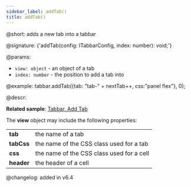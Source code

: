 ```yaml
---
sidebar_label: addTab()
title: addTab()
---          
```


@short: adds a new tab into a tabbar

@signature: {'addTab(config: ITabbarConfig, index: number): void;'}

@params:
- `view: object` - an object of a tab 
- `index: number` - the position to add a tab into

@example:
tabbar.addTab({tab: "tab-" + nextTab++, css:"panel flex"}, 0);

@descr:

**Related sample**: [Tabbar. Add Tab](https://snippet.dhtmlx.com/ekke2q8t)

The **view** object may include the following properties:

<table>
	<tbody>
        <tr>
			<td><b>tab</b></td>
			<td>the name of a tab</td>
		</tr>
        <tr>
			<td><b>tabCss</b></td>
			<td>the name of the CSS class used for a tab</td>
		</tr>
        <tr>
			<td><b>css</b></td>
			<td>the name of the CSS class used for a cell</td>
		</tr>
        <tr>
			<td><b>header</b></td>
			<td>the header of a cell</td>
		</tr>
    </tbody>
</table>

@changelog: added in v6.4

[comment]: # (@relatedapi: tabbar/api/tabbar_removetab_method.md)

[comment]: # (@related: tabbar/work_with_tabbar.md#addingremoving-tabs)
